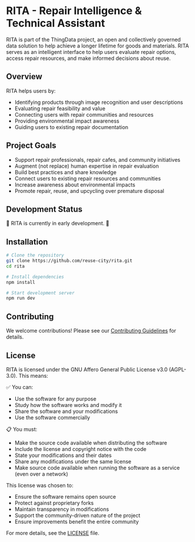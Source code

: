 # RITA - Repair Intelligence & Technical Assistant

RITA is part of the ThingData project, an open and collectively governed data solution to help achieve a longer lifetime for goods and materials. RITA serves as an intelligent interface to help users evaluate repair options, access repair resources, and make informed decisions about reuse.

## Overview

RITA helps users by:
- Identifying products through image recognition and user descriptions
- Evaluating repair feasibility and value
- Connecting users with repair communities and resources
- Providing environmental impact awareness
- Guiding users to existing repair documentation

## Project Goals

- Support repair professionals, repair cafes, and community initiatives
- Augment (not replace) human expertise in repair evaluation
- Build best practices and share knowledge
- Connect users to existing repair resources and communities
- Increase awareness about environmental impacts
- Promote repair, reuse, and upcycling over premature disposal

## Development Status

🚧 RITA is currently in early development. 🚧

## Installation

```bash
# Clone the repository
git clone https://github.com/reuse-city/rita.git
cd rita

# Install dependencies
npm install

# Start development server
npm run dev
```

## Contributing

We welcome contributions! Please see our [Contributing Guidelines](CONTRIBUTING.md) for details.

## License

RITA is licensed under the GNU Affero General Public License v3.0 (AGPL-3.0). This means:

✅ You can:
- Use the software for any purpose
- Study how the software works and modify it
- Share the software and your modifications
- Use the software commercially

📋 You must:
- Make the source code available when distributing the software
- Include the license and copyright notice with the code
- State your modifications and their dates
- Share any modifications under the same license
- Make source code available when running the software as a service (even over a network)

This license was chosen to:
- Ensure the software remains open source
- Protect against proprietary forks
- Maintain transparency in modifications
- Support the community-driven nature of the project
- Ensure improvements benefit the entire community

For more details, see the [LICENSE](LICENSE) file.
